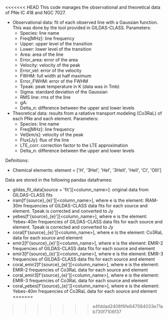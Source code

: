 <<<<<<< HEAD
This code manages the observational and theoretical data of PNe IC 418 and NGC 7027.

- Observational data: fit of each observed line with a Gaussian function. This was done by the tool provided in GILDAS-CLASS.
Parameters:
    - Species: line name
    - Freq[MHz]: line frequency
    - Upper: upper level of the transition
    - Lower: lower level of the transition
    - Area: area of the line
    - Error_area: error of the area
    - Velocity: velocity of the peak
    - Error_vel: error of the velocity
    - FWHM: full width at half maximum
    - Error_FWHM: error of the FWHM
    - Tpeak: peak temperature in K (data was in Tmb)
    - Sigma: standard deviation of the Gaussian
    - RMS line: rms of the line
    - gA:
    - Delta_n: difference between the upper and lower levels
- Theoretical data: results from a ratiative transport modeling (Co3RaL) of each PNe and each element.
Parameters:
    - Species: line name
    - Freq[MHz]: line frequency
    - Vel[km/s]: velocity of the peak
    - Flux[Jy]: flux of the line
    - LTE_corr: correction factor to the LTE approximation
    - Delta_n: difference between the upper and lower levels

Definitions:
- Chemical elements: element = ['H', '3HeI', 'HeI', '3HeII', 'HeII', 'CI', 'OIII']

Data are stored in the following pandas dataframes:
- gildas_fit_data[source + 'fit'][<column_name>]: original data from GILDAS-CLASS fits
- iram[f'{source}_{e}'][<column_name>], where e is the element: IRAM-30m frequencies of GILDAS-CLASS data fits for each source and element. Tpeak is corrected and converted to Jy
- yebes[f'{source}_{e}'][<column_name>], where e is the element: Yebes-40m frequencies of GILDAS-CLASS data fits for each source and element. Tpeak is corrected and converted to Jy
- coral[f'{source}_{e}'][<column_name>], where e is the element: Co3RaL data for each source and element
- emir2[f'{source}_{e}'][<column_name>], where e is the element: EMIR-2 frequencies of GILDAS-CLASS data fits for each source and element
- emir3[f'{source}_{e}'][<column_name>], where e is the element: EMIR-3 frequencies of GILDAS-CLASS data fits for each source and element
- coral_emir2[f'{source}_{e}'][<column_name>], where e is the element: EMIR-2 frequencies of Co3RaL data for each source and element
- coral_emir3[f'{source}_{e}'][<column_name>], where e is the element: EMIR-3 frequencies of Co3RaL data for each source and element
- coral_yebes[f'{source}_{e}'][<column_name>], where e is the element: Yebes-40m frequencies of Co3RaL data for each source and element
=======

>>>>>>> a4fddad2408f6fe647084033e71ab730f7106f37
